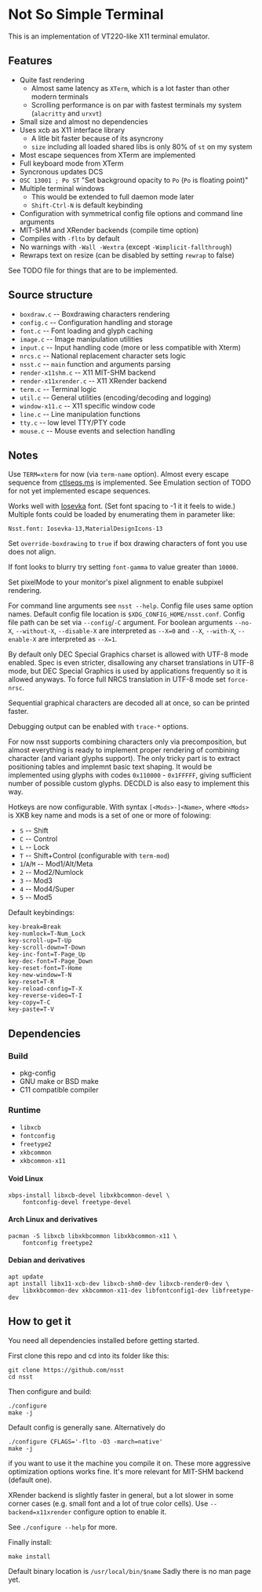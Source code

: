Not So Simple Terminal
======================
This is an implementation of VT220-like X11 terminal emulator.

## Features
* Quite fast rendering
    * Almost same latency as `XTerm`, which is a lot faster than other modern terminals
    * Scrolling performance is on par with fastest terminals my system (`alacritty` and `urxvt`)
* Small size and almost no dependencies
* Uses xcb as X11 interface library
    * A litle bit faster because of its asyncrony
    * `size` including all loaded shared libs is only 80% of `st` on my system
* Most escape sequences from XTerm are implemented
* Full keyboard mode from XTerm
* Syncronous updates DCS
* `OSC 13001 ; Po ST` "Set background opacity to `Po` (`Po` is floating point)"
* Multiple terminal windows
    * This would be extended to full daemon mode later
    * `Shift-Ctrl-N` is default keybinding
* Configuration with symmetrical config file options and command line arguments
* MIT-SHM and XRender backends (compile time option)
* Compiles with `-flto` by default
* No warnings with `-Wall -Wextra` (except `-Wimplicit-fallthrough`)
* Rewraps text on resize (can be disabled by setting `rewrap` to false)

See TODO file for things that are to be implemented.

## Source structure

* `boxdraw.c` -- Boxdrawing characters rendering
* `config.c` -- Configuration handling and storage
* `font.c` -- Font loading and glyph caching
* `image.c` -- Image manipulation utilities
* `input.c` -- Input handling code (more or less compatible with Xterm)
* `nrcs.c` -- National replacement character sets logic
* `nsst.c` -- `main` function and arguments parsing
* `render-x11shm.c` -- X11 MIT-SHM backend
* `render-x11xrender.c` -- X11 XRender backend
* `term.c` -- Terminal logic
* `util.c` -- General utilities (encoding/decoding and logging)
* `window-x11.c` -- X11 specific window code
* `line.c` -- Line manipulation functions
* `tty.c` -- low level TTY/PTY code
* `mouse.c` -- Mouse events and selection handling

## Notes

Use `TERM=xterm` for now (via `term-name` option). Almost every escape sequence from [ctlseqs.ms](https://invisible-island.net/xterm/ctlseqs/ctlseqs.html) is implemented.
See Emulation section of TODO for not yet implemented escape sequences.

Works well with [Iosevka](https://github.com/be5invis/Iosevka) font. (Set font spacing to -1 it it feels to wide.)
Multiple fonts could be loaded by enumerating them in parameter like:

    Nsst.font: Iosevka-13,MaterialDesignIcons-13

Set `override-boxdrawing` to `true` if box drawing characters of font you use does not align.

If font looks to blurry try setting `font-gamma` to value greater than `10000`.

Set pixelMode to your monitor's pixel alignment to enable subpixel rendering.

For command line arguments see `nsst --help`.
Config file uses same option names.
Default config file location is `$XDG_CONFIG_HOME/nsst.conf`.
Config file path can be set via `--config`/`-C` argument.
For boolean arguments `--no-X`, `--without-X`, `--disable-X` are interpreted as `--X=0` and
`--X`, `--with-X`, `--enable-X` are interpreted as `--X=1`.

By default only DEC Special Graphics charset is allowed with UTF-8 mode enabled.
Spec is even stricter, disallowing any charset translations in UTF-8 mode, but DEC Special Graphics is used by applications frequently so it is allowed anyways.
To force full NRCS translation in UTF-8 mode set `force-nrsc`.

Sequential graphical characters are decoded all at once, so can be printed faster.

Debugging output can be enabled with `trace-*` options.

For now nsst supports combining characters only via precomposition, but almost everything is ready to implement proper rendering of combining character (and variant glyphs support).
The only tricky part is to extract positioning tables and implemnt basic text shaping. It would be implemented using glyphs with codes `0x110000` - `0x1FFFFF`,
giving sufficient number of possible custom glyphs. DECDLD is also easy to implement this way.

Hotkeys are now configurable. With syntax `[<Mods>-]<Name>`, where `<Mods>` is XKB key name and mods is a set of one or more of folowing:

* `S` -- Shift
* `C` -- Control
* `L` -- Lock
* `T` -- Shift+Control (configurable with `term-mod`)
* `1`/`A`/`M` -- Mod1/Alt/Meta
* `2` -- Mod2/Numlock
* `3` -- Mod3
* `4` -- Mod4/Super
* `5` -- Mod5

Default keybindings:

    key-break=Break
    key-numlock=T-Num_Lock
    key-scroll-up=T-Up
    key-scroll-down=T-Down
    key-inc-font=T-Page_Up
    key-dec-font=T-Page_Down
    key-reset-font=T-Home
    key-new-window=T-N
    key-reset=T-R
    key-reload-config=T-X
    key-reverse-video=T-I
    key-copy=T-C
    key-paste=T-V


## Dependencies
### Build

* pkg-config
* GNU make or BSD make
* C11 compatible compiler

### Runtime
* `libxcb`
* `fontconfig`
* `freetype2`
* `xkbcommon`
* `xkbcommon-x11`

#### Void Linux

    xbps-install libxcb-devel libxkbcommon-devel \
        fontconfig-devel freetype-devel

#### Arch Linux and derivatives

    pacman -S libxcb libxkbcommon libxkbcommon-x11 \
        fontconfig freetype2

#### Debian and derivatives

    apt update
    apt install libx11-xcb-dev libxcb-shm0-dev libxcb-render0-dev \
        libxkbcommon-dev xkbcommon-x11-dev libfontconfig1-dev libfreetype-dev

## How to get it

You need all dependencies installed before getting started.

First clone this repo and cd into its folder like this:

    git clone https://github.com/nsst
    cd nsst

Then configure and build:

    ./configure
    make -j

Default config is generally sane.
Alternatively do

    ./configure CFLAGS='-flto -O3 -march=native'
    make -j

if you want to use it the machine you compile it on.
These more aggressive optimization options works fine.
It's more relevant for MIT-SHM backend (default one).

XRender backend is slightly faster in general,
but a lot slower in some corner cases (e.g. small font and a lot of true color cells).
Use `--backend=x11xrender` configure option to enable it.

See `./configure --help` for more.

Finally install:

    make install

Default binary location is `/usr/local/bin/$name`
Sadly there is no man page yet.
